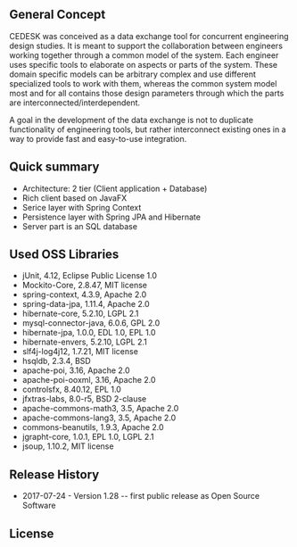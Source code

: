 ## General Concept

CEDESK was conceived as a data exchange tool for concurrent engineering design studies. It is meant to support the collaboration between engineers working together through a common model of the system. Each engineer uses specific tools to elaborate on aspects or parts of the system. These domain specific models can be arbitrary complex and use different specialized tools to work with them, whereas the common system model most and for all contains those design parameters through which the parts are interconnected/interdependent.

A goal in the development of the data exchange is not to duplicate functionality of engineering tools, but rather interconnect existing ones in a way to provide fast and easy-to-use integration.

## Quick summary

* Architecture: 2 tier (Client application + Database)
* Rich client based on JavaFX
* Serice layer with Spring Context
* Persistence layer with Spring JPA and Hibernate
* Server part is an SQL database

## Used OSS Libraries

* jUnit, 4.12, Eclipse Public License 1.0
* Mockito-Core, 2.8.47, MIT license
* spring-context, 4.3.9, Apache 2.0
* spring-data-jpa, 1.11.4, Apache 2.0
* hibernate-core, 5.2.10, LGPL 2.1
* mysql-connector-java, 6.0.6, GPL 2.0
* hibernate-jpa, 1.0.0, EDL 1.0, EPL 1.0
* hibernate-envers, 5.2.10, LGPL 2.1
* slf4j-log4j12, 1.7.21, MIT license
* hsqldb, 2.3.4, BSD
* apache-poi, 3.16, Apache 2.0
* apache-poi-ooxml, 3.16, Apache 2.0
* controlsfx, 8.40.12, EPL 1.0
* jfxtras-labs, 8.0-r5, BSD 2-clause
* apache-commons-math3, 3.5, Apache 2.0
* apache-commons-lang3, 3.5, Apache 2.0
* commons-beanutils, 1.9.3, Apache 2.0
* jgrapht-core, 1.0.1, EPL 1.0, LGPL 2.1
* jsoup, 1.10.2, MIT license

## Release History

* 2017-07-24 - Version 1.28 -- first public release as Open Source Software

## License

